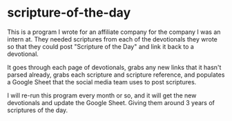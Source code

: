 # scripture-of-the-day

This is a program I wrote for an affiliate company for the company I was an intern at. They needed scriptures from each of the devotionals they wrote so that they could post "Scripture of the Day" and link it back to a devotional.

It goes through each page of devotionals, grabs any new links that it hasn't parsed already, grabs each scripture and scripture reference, and populates a Google Sheet that the social media team uses to post scriptures.

I will re-run this program every month or so, and it will get the new devotionals and update the Google Sheet. Giving them around 3 years of scriptures of the day.
